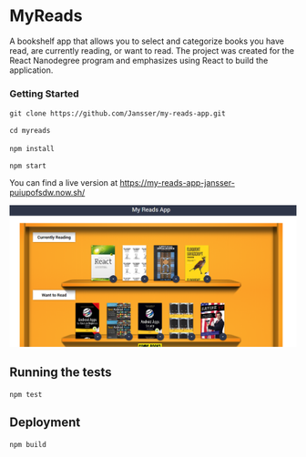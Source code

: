 # MyReads

A bookshelf app that allows you to select and categorize books you have read, are currently reading, or want to read. The project was created for the React Nanodegree program
and emphasizes using React to build the application.  


### Getting Started

```
git clone https://github.com/Jansser/my-reads-app.git
```

```
cd myreads

npm install
```

```
npm start
```
You can find a live version at https://my-reads-app-jansser-puiupofsdw.now.sh/

![alt text](screenshots/app_screen.png "Main page")

## Running the tests

```
npm test
```

## Deployment

```
npm build
```